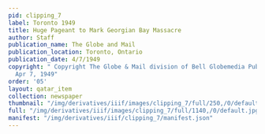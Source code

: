 ```yaml
---
pid: clipping_7
label: Toronto 1949
title: Huge Pageant to Mark Georgian Bay Massacre
author: Staff
publication_name: The Globe and Mail
publication_location: Toronto, Ontario
publication_date: 4/7/1949
copyright: " Copyright The Globe & Mail division of Bell Globemedia Publishing Inc.
  Apr 7, 1949"
order: '05'
layout: qatar_item
collection: newspaper
thumbnail: "/img/derivatives/iiif/images/clipping_7/full/250,/0/default.jpg"
full: "/img/derivatives/iiif/images/clipping_7/full/1140,/0/default.jpg"
manifest: "/img/derivatives/iiif/clipping_7/manifest.json"
---
```

